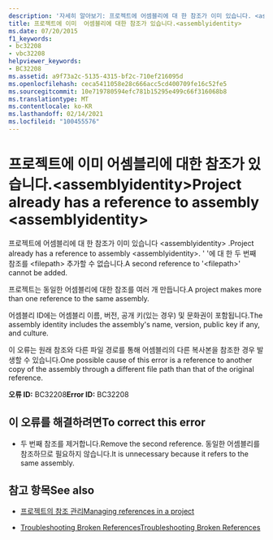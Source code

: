 ```yaml
---
description: '자세히 알아보기: 프로젝트에 어셈블리에 대 한 참조가 이미 있습니다. <assemblyidentity>'
title: 프로젝트에 이미  어셈블리에 대한 참조가 있습니다.<assemblyidentity>
ms.date: 07/20/2015
f1_keywords:
- bc32208
- vbc32208
helpviewer_keywords:
- BC32208
ms.assetid: a9f73a2c-5135-4315-bf2c-710ef216095d
ms.openlocfilehash: ceca5411058e28c666acc5cd400709fe16c52fe5
ms.sourcegitcommit: 10e719780594efc781b15295e499c66f316068b8
ms.translationtype: MT
ms.contentlocale: ko-KR
ms.lasthandoff: 02/14/2021
ms.locfileid: "100455576"
---
```

# <a name="project-already-has-a-reference-to-assembly-assemblyidentity"></a><span data-ttu-id="73bbb-103">프로젝트에 이미  어셈블리에 대한 참조가 있습니다.\<assemblyidentity></span><span class="sxs-lookup"><span data-stu-id="73bbb-103">Project already has a reference to assembly \<assemblyidentity></span></span>

<span data-ttu-id="73bbb-104">프로젝트에 어셈블리에 대 한 참조가 이미 있습니다 \<assemblyidentity> .</span><span class="sxs-lookup"><span data-stu-id="73bbb-104">Project already has a reference to assembly \<assemblyidentity>.</span></span> <span data-ttu-id="73bbb-105">' '에 대 한 두 번째 참조를 \<filepath> 추가할 수 없습니다.</span><span class="sxs-lookup"><span data-stu-id="73bbb-105">A second reference to '\<filepath>' cannot be added.</span></span>  
  
 <span data-ttu-id="73bbb-106">프로젝트는 동일한 어셈블리에 대한 참조를 여러 개 만듭니다.</span><span class="sxs-lookup"><span data-stu-id="73bbb-106">A project makes more than one reference to the same assembly.</span></span>  
  
 <span data-ttu-id="73bbb-107">어셈블리 ID에는 어셈블리 이름, 버전, 공개 키(있는 경우) 및 문화권이 포함됩니다.</span><span class="sxs-lookup"><span data-stu-id="73bbb-107">The assembly identity includes the assembly's name, version, public key if any, and culture.</span></span>  
  
 <span data-ttu-id="73bbb-108">이 오류는 원래 참조와 다른 파일 경로를 통해 어셈블리의 다른 복사본을 참조한 경우 발생할 수 있습니다.</span><span class="sxs-lookup"><span data-stu-id="73bbb-108">One possible cause of this error is a reference to another copy of the assembly through a different file path than that of the original reference.</span></span>  
  
 <span data-ttu-id="73bbb-109">**오류 ID:** BC32208</span><span class="sxs-lookup"><span data-stu-id="73bbb-109">**Error ID:** BC32208</span></span>  
  
## <a name="to-correct-this-error"></a><span data-ttu-id="73bbb-110">이 오류를 해결하려면</span><span class="sxs-lookup"><span data-stu-id="73bbb-110">To correct this error</span></span>  
  
- <span data-ttu-id="73bbb-111">두 번째 참조를 제거합니다.</span><span class="sxs-lookup"><span data-stu-id="73bbb-111">Remove the second reference.</span></span> <span data-ttu-id="73bbb-112">동일한 어셈블리를 참조하므로 필요하지 않습니다.</span><span class="sxs-lookup"><span data-stu-id="73bbb-112">It is unnecessary because it refers to the same assembly.</span></span>  
  
## <a name="see-also"></a><span data-ttu-id="73bbb-113">참고 항목</span><span class="sxs-lookup"><span data-stu-id="73bbb-113">See also</span></span>

- [<span data-ttu-id="73bbb-114">프로젝트의 참조 관리</span><span class="sxs-lookup"><span data-stu-id="73bbb-114">Managing references in a project</span></span>](/visualstudio/ide/managing-references-in-a-project)

- [<span data-ttu-id="73bbb-115">Troubleshooting Broken References</span><span class="sxs-lookup"><span data-stu-id="73bbb-115">Troubleshooting Broken References</span></span>](/visualstudio/ide/troubleshooting-broken-references)
